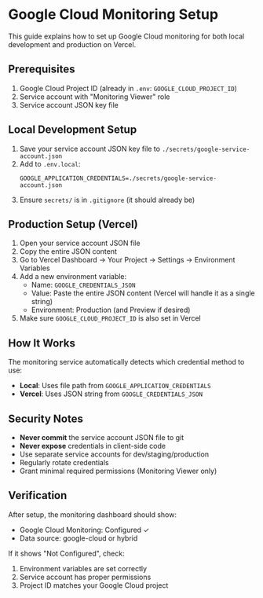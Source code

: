 # Google Cloud Monitoring Setup

This guide explains how to set up Google Cloud monitoring for both local development and production on Vercel.

## Prerequisites

1. Google Cloud Project ID (already in `.env`: `GOOGLE_CLOUD_PROJECT_ID`)
2. Service account with "Monitoring Viewer" role
3. Service account JSON key file

## Local Development Setup

1. Save your service account JSON key file to `./secrets/google-service-account.json`
2. Add to `.env.local`:
   ```
   GOOGLE_APPLICATION_CREDENTIALS=./secrets/google-service-account.json
   ```
3. Ensure `secrets/` is in `.gitignore` (it should already be)

## Production Setup (Vercel)

1. Open your service account JSON file
2. Copy the entire JSON content
3. Go to Vercel Dashboard → Your Project → Settings → Environment Variables
4. Add a new environment variable:
   - Name: `GOOGLE_CREDENTIALS_JSON`
   - Value: Paste the entire JSON content (Vercel will handle it as a single string)
   - Environment: Production (and Preview if desired)
5. Make sure `GOOGLE_CLOUD_PROJECT_ID` is also set in Vercel

## How It Works

The monitoring service automatically detects which credential method to use:
- **Local**: Uses file path from `GOOGLE_APPLICATION_CREDENTIALS`
- **Vercel**: Uses JSON string from `GOOGLE_CREDENTIALS_JSON`

## Security Notes

- **Never commit** the service account JSON file to git
- **Never expose** credentials in client-side code
- Use separate service accounts for dev/staging/production
- Regularly rotate credentials
- Grant minimal required permissions (Monitoring Viewer only)

## Verification

After setup, the monitoring dashboard should show:
- Google Cloud Monitoring: Configured ✓
- Data source: google-cloud or hybrid

If it shows "Not Configured", check:
1. Environment variables are set correctly
2. Service account has proper permissions
3. Project ID matches your Google Cloud project